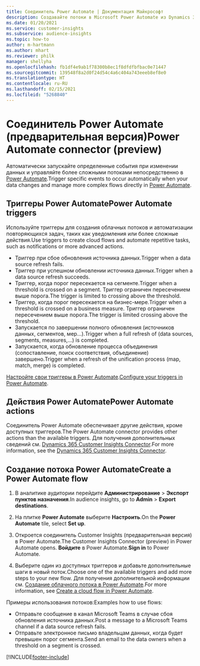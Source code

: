 ```yaml
---
title: Соединитель Power Automate | Документация Майкрософт
description: Создавайте потоки в Microsoft Power Automate из Dynamics 365 Customer Insights.
ms.date: 01/20/2021
ms.service: customer-insights
ms.subservice: audience-insights
ms.topic: how-to
author: m-hartmann
ms.author: mhart
ms.reviewer: philk
manager: shellyha
ms.openlocfilehash: fb1df4e9ab1f78300b8ec1f8dfdfbfbac0e71447
ms.sourcegitcommit: 139548f8a2d0f24d54c4a6c404a743eeeb8ef8e0
ms.translationtype: HT
ms.contentlocale: ru-RU
ms.lasthandoff: 02/15/2021
ms.locfileid: "5268840"
---
```

# <a name="power-automate-connector-preview"></a><span data-ttu-id="b5562-103">Соединитель Power Automate (предварительная версия)</span><span class="sxs-lookup"><span data-stu-id="b5562-103">Power Automate connector (preview)</span></span>

<span data-ttu-id="b5562-104">Автоматически запускайте определенные события при изменении данных и управляйте более сложными потоками непосредственно в [Power Automate](https://flow.microsoft.com/).</span><span class="sxs-lookup"><span data-stu-id="b5562-104">Trigger specific events to occur automatically when your data changes and manage more complex flows directly in [Power Automate](https://flow.microsoft.com/).</span></span>

## <a name="power-automate-triggers"></a><span data-ttu-id="b5562-105">Триггеры Power Automate</span><span class="sxs-lookup"><span data-stu-id="b5562-105">Power Automate triggers</span></span>

<span data-ttu-id="b5562-106">Используйте триггеры для создания облачных потоков и автоматизации повторяющихся задач, таких как уведомления или более сложные действия.</span><span class="sxs-lookup"><span data-stu-id="b5562-106">Use triggers to create cloud flows and automate repetitive tasks, such as notifications or more advanced actions.</span></span> 

- <span data-ttu-id="b5562-107">Триггер при сбое обновления источника данных.</span><span class="sxs-lookup"><span data-stu-id="b5562-107">Trigger when a data source refresh fails.</span></span> 
- <span data-ttu-id="b5562-108">Триггер при успешном обновлении источника данных.</span><span class="sxs-lookup"><span data-stu-id="b5562-108">Trigger when a data source refresh succeeds.</span></span>
- <span data-ttu-id="b5562-109">Триггер, когда порог пересекается на сегменте.</span><span class="sxs-lookup"><span data-stu-id="b5562-109">Trigger when a threshold is crossed on a segment.</span></span> <span data-ttu-id="b5562-110">Триггер ограничен пересечением выше порога.</span><span class="sxs-lookup"><span data-stu-id="b5562-110">The trigger is limited to crossing above the threshold.</span></span>
- <span data-ttu-id="b5562-111">Триггер, когда порог пересекается на бизнес-мере.</span><span class="sxs-lookup"><span data-stu-id="b5562-111">Trigger when a threshold is crossed on a business measure.</span></span> <span data-ttu-id="b5562-112">Триггер ограничен пересечением выше порога.</span><span class="sxs-lookup"><span data-stu-id="b5562-112">The trigger is limited crossing above the threshold.</span></span>
- <span data-ttu-id="b5562-113">Запускается по завершении полного обновления (источников данных, сегментов, мер...).</span><span class="sxs-lookup"><span data-stu-id="b5562-113">Trigger when a full refresh of (data sources, segments, measures,...) is completed.</span></span>
- <span data-ttu-id="b5562-114">Запускается, когда обновление процесса объединения (сопоставление, поиск соответствия, объединение) завершено.</span><span class="sxs-lookup"><span data-stu-id="b5562-114">Trigger when a refresh of the unification process (map, match, merge) is completed.</span></span>

<span data-ttu-id="b5562-115">[Настройте свои триггеры в Power Automate](https://flow.microsoft.com/connectors/shared_customerinsights/dynamics-365-customer-insights-connector/).</span><span class="sxs-lookup"><span data-stu-id="b5562-115">[Configure your triggers in Power Automate](https://flow.microsoft.com/connectors/shared_customerinsights/dynamics-365-customer-insights-connector/).</span></span>

## <a name="power-automate-actions"></a><span data-ttu-id="b5562-116">Действия Power Automate</span><span class="sxs-lookup"><span data-stu-id="b5562-116">Power Automate actions</span></span>
<span data-ttu-id="b5562-117">Соединитель Power Automate обеспечивает другие действия, кроме доступных триггеров.</span><span class="sxs-lookup"><span data-stu-id="b5562-117">The Power Automate connector provides other actions than the available triggers.</span></span> <span data-ttu-id="b5562-118">Для получения дополнительных сведений см. [Dynamics 365 Customer Insights Connector](https://docs.microsoft.com/connectors/customerinsights/).</span><span class="sxs-lookup"><span data-stu-id="b5562-118">For more information, see the [Dynamics 365 Customer Insights Connector](https://docs.microsoft.com/connectors/customerinsights/).</span></span>

## <a name="create-a-power-automate-flow"></a><span data-ttu-id="b5562-119">Создание потока Power Automate</span><span class="sxs-lookup"><span data-stu-id="b5562-119">Create a Power Automate flow</span></span>

1. <span data-ttu-id="b5562-120">В аналитике аудитории перейдите **Администрирование** > **Экспорт пунктов назначения**.</span><span class="sxs-lookup"><span data-stu-id="b5562-120">In audience insights, go to **Admin** > **Export destinations**.</span></span>

1. <span data-ttu-id="b5562-121">На плитке **Power Automate** выберите **Настроить**.</span><span class="sxs-lookup"><span data-stu-id="b5562-121">On the **Power Automate** tile, select **Set up**.</span></span>

1. <span data-ttu-id="b5562-122">Откроется соединитель Customer Insights (предварительная версия) в Power Automate.</span><span class="sxs-lookup"><span data-stu-id="b5562-122">The Customer Insights Connector (preview) in Power Automate opens.</span></span> <span data-ttu-id="b5562-123">**Войдите** в Power Automate.</span><span class="sxs-lookup"><span data-stu-id="b5562-123">**Sign in** to Power Automate.</span></span>

1. <span data-ttu-id="b5562-124">Выберите один из доступных триггеров и добавьте дополнительные шаги в новый поток.</span><span class="sxs-lookup"><span data-stu-id="b5562-124">Choose one of the available triggers and add more steps to your new flow.</span></span> <span data-ttu-id="b5562-125">Для получения дополнительной информации см. [Создание облачного потока в Power Automate](https://docs.microsoft.com/power-automate/get-started-logic-flow).</span><span class="sxs-lookup"><span data-stu-id="b5562-125">For more information, see [Create a cloud flow in Power Automate](https://docs.microsoft.com/power-automate/get-started-logic-flow).</span></span>

<span data-ttu-id="b5562-126">Примеры использования потоков:</span><span class="sxs-lookup"><span data-stu-id="b5562-126">Examples how to use flows:</span></span> 
- <span data-ttu-id="b5562-127">Отправьте сообщение в канал Microsoft Teams в случае сбоя обновления источника данных.</span><span class="sxs-lookup"><span data-stu-id="b5562-127">Post a message to a Microsoft Teams channel if a data source refresh fails.</span></span> 
- <span data-ttu-id="b5562-128">Отправьте электронное письмо владельцам данных, когда будет превышен порог сегмента.</span><span class="sxs-lookup"><span data-stu-id="b5562-128">Send an email to the data owners when a threshold on a segment is crossed.</span></span>



[!INCLUDE[footer-include](../includes/footer-banner.md)]